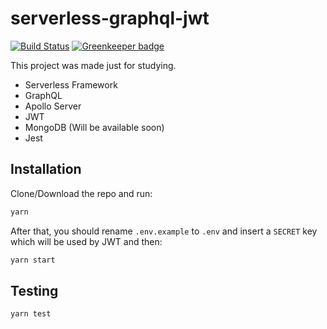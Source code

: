 # serverless-graphql-jwt

[![Build Status](https://travis-ci.org/mCodex/serverless-graphql-jwt.svg?branch=master)](https://travis-ci.org/mCodex/serverless-graphql-jwt) [![Greenkeeper badge](https://badges.greenkeeper.io/mCodex/serverless-graphql-jwt.svg)](https://greenkeeper.io/)

This project was made just for studying.

* Serverless Framework
* GraphQL
* Apollo Server
* JWT
* MongoDB (Will be available soon)
* Jest

## Installation

Clone/Download the repo and run:

```bash
yarn
```

After that, you should rename `.env.example` to `.env` and insert a `SECRET` key which will be used by JWT and then:

```bash
yarn start
```

## Testing

```bash
yarn test
```
